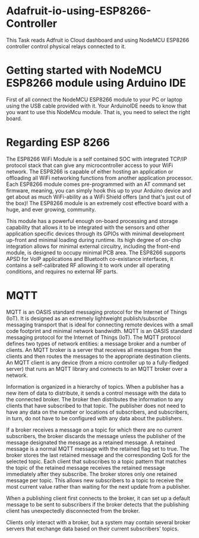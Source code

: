 # Adafruit-io-using-ESP8266-Controller
This Task reads Adfruit io Cloud dashboard and using NodeMCU ESP8266 controller control physical relays connected to it.
# Getting started with NodeMCU ESP8266 module using Arduino IDE 
First of all connect the NodeMCU ESP8266 module to your PC or laptop using the USB cable provided with it. 
Your ArduinoIDE needs to know that you want to use this NodeMcu module. That is, you need to select the right board.

# Regarding ESP 8266
The ESP8266 WiFi Module is a self contained SOC with integrated TCP/IP protocol stack that can give any microcontroller access to your WiFi network. The ESP8266 is capable of either hosting an application or offloading all WiFi networking functions from another application processor. Each ESP8266 module comes pre-programmed with an AT command set firmware, meaning, you can simply hook this up to your Arduino device and get about as much WiFi-ability as a WiFi Shield offers (and that's just out of the box)! The ESP8266 module is an extremely cost effective board with a huge, and ever growing, community.

This module has a powerful enough on-board processing and storage capability that allows it to be integrated with the sensors and other application specific devices through its GPIOs with minimal development up-front and minimal loading during runtime. Its high degree of on-chip integration allows for minimal external circuitry, including the front-end module, is designed to occupy minimal PCB area. The ESP8266 supports APSD for VoIP applications and Bluetooth co-existance interfaces, it contains a self-calibrated RF allowing it to work under all operating conditions, and requires no external RF parts.
 #  MQTT
 MQTT is an OASIS standard messaging protocol for the Internet of Things (IoT). It is designed as an extremely lightweight publish/subscribe messaging transport that is ideal for connecting remote devices with a small code footprint and minimal network bandwidth. MQTT is an OASIS standard messaging protocol for the Internet of Things (IoT). The MQTT protocol defines two types of network entities: a message broker and a number of clients. An MQTT broker is a server that receives all messages from the clients and then routes the messages to the appropriate destination clients. An MQTT client is any device (from a micro controller up to a fully-fledged server) that runs an MQTT library and connects to an MQTT broker over a network.

Information is organized in a hierarchy of topics. When a publisher has a new item of data to distribute, it sends a control message with the data to the connected broker. The broker then distributes the information to any clients that have subscribed to that topic. The publisher does not need to have any data on the number or locations of subscribers, and subscribers, in turn, do not have to be configured with any data about the publishers.

If a broker receives a message on a topic for which there are no current subscribers, the broker discards the message unless the publisher of the message designated the message as a retained message. A retained message is a normal MQTT message with the retained flag set to true. The broker stores the last retained message and the corresponding QoS for the selected topic. Each client that subscribes to a topic pattern that matches the topic of the retained message receives the retained message immediately after they subscribe. The broker stores only one retained message per topic. This allows new subscribers to a topic to receive the most current value rather than waiting for the next update from a publisher.

When a publishing client first connects to the broker, it can set up a default message to be sent to subscribers if the broker detects that the publishing client has unexpectedly disconnected from the broker.

Clients only interact with a broker, but a system may contain several broker servers that exchange data based on their current subscribers' topics.

